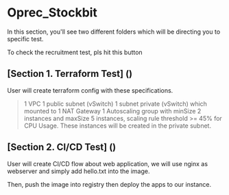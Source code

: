 # Oprec_Stockbit

In this section, you'll see two different folders which will be directing you to specific test.  

To check the recruitment test, pls hit this button

## [Section 1. Terraform Test] ()
User will create terraform config with these specifications.

> 1 VPC
> 1 public subnet (vSwitch)
> 1 subnet private (vSwitch) which mounted to 1 NAT Gateway
> 1 Autoscaling group with minSize 2 instances and maxSize 5 instances, scaling rule threshold >= 45% for CPU Usage. These instances will be created in the private subnet.  


## [Section 2. CI/CD Test] ()
User will create CI/CD flow about web application, we will use nginx as webserver and simply add hello.txt into the image.

Then, push the image into registry then deploy the apps to our instance.
